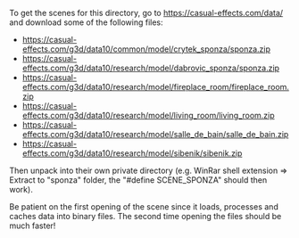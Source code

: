 To get the scenes for this directory, go to https://casual-effects.com/data/ and download some of the following files:

* https://casual-effects.com/g3d/data10/common/model/crytek_sponza/sponza.zip
* https://casual-effects.com/g3d/data10/research/model/dabrovic_sponza/sponza.zip
* https://casual-effects.com/g3d/data10/research/model/fireplace_room/fireplace_room.zip
* https://casual-effects.com/g3d/data10/research/model/living_room/living_room.zip
* https://casual-effects.com/g3d/data10/research/model/salle_de_bain/salle_de_bain.zip
* https://casual-effects.com/g3d/data10/research/model/sibenik/sibenik.zip

Then unpack into their own private directory (e.g. WinRar shell extension => Extract to "sponza" folder, the "#define SCENE_SPONZA" should then work).

Be patient on the first opening of the scene since it loads, processes and caches data into binary files. The second time opening the files should be much faster!